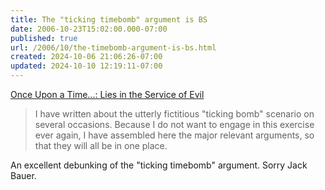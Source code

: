 ```yaml
---
title: The "ticking timebomb" argument is BS
date: 2006-10-23T15:02:00.000-07:00
published: true
url: /2006/10/the-timebomb-argument-is-bs.html
created: 2024-10-06 21:06:26-07:00
updated: 2024-10-10 12:19:11-07:00
---
```


[Once Upon a Time...: Lies in the Service of Evil](https://powerofnarrative.blogspot.com/2006/10/lies-in-service-of-evil.html "Once Upon a Time...: Lies in the Service of Evil")  
  

> I have written about the utterly fictitious "ticking bomb" scenario on several occasions. Because I do not want to engage in this exercise ever again, I have assembled here the major relevant arguments, so that they will all be in one place.  

  
  
An excellent debunking of the "ticking timebomb" argument. Sorry Jack Bauer.
